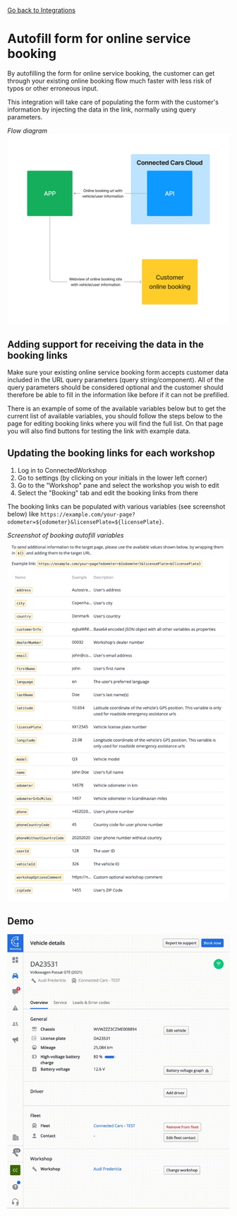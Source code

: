 [Go back to Integrations](./integrations/intro)

# Autofill form for online service booking
By autofilling the form for online service booking, the customer can get through your existing online booking flow much faster with less risk of typos or other erroneous input.

This integration will take care of populating the form with the customer's information by injecting the data in the link, normally using query parameters.

_Flow diagram_
![Flow diagram](./booking-autofill-flow-diagram.png)

## Adding support for receiving the data in the booking links
Make sure your existing online service booking form accepts customer data included in the URL query parameters (query string/component). All of the query parameters should be considered optional and the customer should therefore be able to fill in the information like before if it can not be prefilled.

There is an example of some of the available variables below but to get the current list of available variables, you should follow the steps below to the page for editing booking links where you will find the full list. On that page you will also find buttons for testing the link with example data.

## Updating the booking links for each workshop
1. Log in to ConnectedWorkshop
2. Go to settings (by clicking on your initials in the lower left corner)
3. Go to the "Workshop" pane and select the workshop you wish to edit
4. Select the "Booking" tab and edit the booking links from there

The booking links can be populated with various variables (see screenshot below) like `https://example.com/your-page?odometer=${odometer}&licensePlate=${licensePlate}`.

_Screenshot of booking autofill variables_
![Booking autofill variables](./booking-autofill-variables-screenshot.png)

## Demo
![Booking autofill demo](./booking-autofill-demo.gif)
